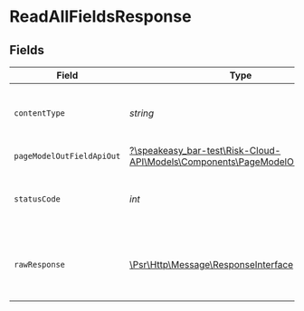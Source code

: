 # ReadAllFieldsResponse


## Fields

| Field                                                                                                                           | Type                                                                                                                            | Required                                                                                                                        | Description                                                                                                                     |
| ------------------------------------------------------------------------------------------------------------------------------- | ------------------------------------------------------------------------------------------------------------------------------- | ------------------------------------------------------------------------------------------------------------------------------- | ------------------------------------------------------------------------------------------------------------------------------- |
| `contentType`                                                                                                                   | *string*                                                                                                                        | :heavy_check_mark:                                                                                                              | HTTP response content type for this operation                                                                                   |
| `pageModelOutFieldApiOut`                                                                                                       | [?\speakeasy_bar-test\Risk-Cloud-API\Models\Components\PageModelOutFieldApiOut](../../models/shared/PageModelOutFieldApiOut.md) | :heavy_minus_sign:                                                                                                              | OK                                                                                                                              |
| `statusCode`                                                                                                                    | *int*                                                                                                                           | :heavy_check_mark:                                                                                                              | HTTP response status code for this operation                                                                                    |
| `rawResponse`                                                                                                                   | [\Psr\Http\Message\ResponseInterface](https://www.php-fig.org/psr/psr-7/#33-psrhttpmessageresponseinterface)                    | :heavy_minus_sign:                                                                                                              | Raw HTTP response; suitable for custom response parsing                                                                         |